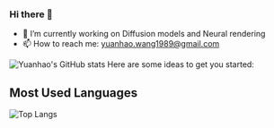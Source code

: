 ### Hi there 👋


- 🔭 I’m currently working on Diffusion models and Neural rendering
- 📫 How to reach me: yuanhao.wang1989@gmail.com


![Yuanhao's GitHub stats](https://github-readme-stats.vercel.app/api?username=yuanhaowang1213&show_icons=true&theme=dracula&count_private=true&hide=commits,contribs)
Here are some ideas to get you started:

## Most Used Languages
![Top Langs](https://github-readme-stats.vercel.app/api/top-langs/?username=yuanhaowang1213&layout=compact&theme=radical)



